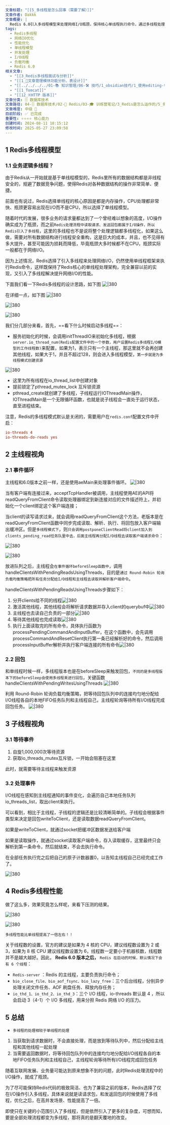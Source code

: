 ```yaml
---
文章标题: "[[5_多线程是怎么回事（需要了解）]]"
文章作者: Dakkk
文章概要: |
  Redis 6.0引入多线程模型来处理网络I/O瓶颈，保持核心单线程执行命令，通过多线程处理读取请求和发送回包，性能提升约一倍。
tags:
  - Redis多线程
  - 网络IO优化
  - 性能优化
  - 单线程模型
  - 并发处理
  - I/O线程
  - 负载均衡
  - Redis 6.0
相关文章:
  - "[[3_Redis多线程面试与分析]]"
  - "[[1_📕文章管理模块功能分析、表设计]]"
  - "[[../../../../01-📚 知识管理/06-🛠️ 技巧/1_obsidian技巧/1_使用editing-toolbar插件卡顿]]"
  - "[[1_Tomcat]]"
  - "[[12_※HTTP 版本]]"
文章分类: 🗄️ 数据库技术
文章路径: 04-🗄️ 数据库技术/02-🔴 Redis/03-🎓 训练营笔记/3_Redis是怎么运作的/5_多线程是怎么回事（需要了解）.md
文章难度: 中级 🌳
目前阶段: ✅ 已完成
重要性: ⭐⭐⭐⭐ 核心能力
创建时间: 2024-08-11 18:15:12
修改时间: 2025-05-27 23:09:58
---
```


## 1 Redis多线程模型

### 1.1 业务逻辑多线程？

由于Redis从一开始就是基于单线程模型的，Redis里所有的数据结构都是非线程安全的，规避了数据竞争问题，使得Redis对各种数据结构的操作非常简单、便捷。

前面也有说过，Redis选择单线程的核心原因是都是内存操作，CPU处理都非常快、瓶颈更容易出现在I/O而不是CPU，所以选择了单线程模型。

随着时代的发展，很多业务的请求量都达到了一个曾经难以想象的高度，I/O操作确实成为了瓶颈，而之前`Redis处理流程中读取请求、发送回包都属于I/O操作，所以Redis引入了多线程`，这里的多线程也不是说将整个处理逻辑都多线程化，如果这么做，需要对所有数据结构进行线程安全重构，这是巨大的成本，并且，也不见得有多大提升，甚至可能因为损耗而降低，毕竟瓶颈大多时候都不在CPU，瓶颈实际一般都在于网络I/O。

因为上述情况，Redis选择了引入多线程来处理网络I/O，仍然使用单线程框架来执行Redis命令，这样既保持了Redis核心的单线程处理架构，完全兼容以前的实现，又引入了多线程解决提升网络I/O的性能。

下面我们看一下Redis多线程的设计思路，如下图
![|380](https://my-obsidian-image.oss-cn-guangzhou.aliyuncs.com/2024/04/b4ef2093237599cd49356cf88aebfa22.png)

在详细一点，如下图
![|380](https://my-obsidian-image.oss-cn-guangzhou.aliyuncs.com/2024/04/f6a4fa4c910f80021c0c6614a93d94df.png)

![|380](https://my-obsidian-image.oss-cn-guangzhou.aliyuncs.com/2024/04/540f988c20f7895def89b2963a80613c.png)

![|380](https://my-obsidian-image.oss-cn-guangzhou.aliyuncs.com/2024/04/59fe9414e828fdc41161aa2f1738068a.png)

我们分几部分来看，首先，==看下什么时候启动多线程==：

- 服务初始化的时候，会调用initThreadIO来初始化多线程，根据`server.io_thread_num(Redis配置文件中的一个参数，用户设置Redis多线程I/O模型的工作线程数)`来配置，如果为1，表示只有一个主线程，那这里就不会再创建其他线程，如果大于1，并且不超过128，则会进入多线程模型，`第一步就是为多线程模式创建资源`

![|380](https://my-obsidian-image.oss-cn-guangzhou.aliyuncs.com/2024/04/fa3003db5ff6fa6795c3e713211bb23e.png)

- 这里为所有线程在io_thread_list中创建对象
- 提前锁定了pthread_mutex_lock 互斥锁资源
- pthread_create就创建了多线程，子线程运行IOThreadMain操作，IOThreadMain是一个无限循环函数，也就是说子线程会一直处于运行状态，直至进程结束。

注意，Redis的多线程模式默认是关闭的，需要用户在`redis.conf`配置文件中开启：
```conf
io-threads 4
io-threads-do-reads yes
```

## 2 主线程视角

### 2.1 事件循环

主线程和6.0版本之前一样，还是使用aeMain来处理事件循环。
![|380](https://my-obsidian-image.oss-cn-guangzhou.aliyuncs.com/2024/04/b617d68fb2a7ffaabcba27233fd4e014.png)

当有客户端有连接过来，acceptTcpHandler被调用，主线程使用AE的API将readQueryFromClient命令读取处理器绑定到新连接对应的文件描述符上，并初始化一个client绑定这个客户端连接；

当client的读写请求过来，就会调用readQueryFromClient这个方法，老版本是在readQueryFromClient函数中同步完成读取、解析、执行、将回包放入客户端输出缓冲区。但是`多线程模式下`，则`只会调用postponeClientRead将client加入到clients_pending_read任务队里中去，后面主线程再分配I/O线程去读取客户端请求命令`：

![|380](https://my-obsidian-image.oss-cn-guangzhou.aliyuncs.com/2024/04/53d2a03faf97ee29fcb3639bbc92e270.png)

![|380](https://my-obsidian-image.oss-cn-guangzhou.aliyuncs.com/2024/04/00e70141eb91d5c9bbfc9b8942f23014.png)

放进队列之后，主线程会`在事件循环beforeSleep函数中`，调用handleClientsWithPendingReadsUsingThreads，目的是`通过 Round-Robin 轮询负载均衡策略把所有任务分配给I/O线程和主线程去读取并解析客户端命令`。

handleClientsWithPendingReadsUsingThreads步骤如下：

1. 分开clients给不同的线程![|380](https://my-obsidian-image.oss-cn-guangzhou.aliyuncs.com/2024/04/ca79eeb4c079ff2354aa53786c9a3d4a.png)
2. 激活其他线程，其他线程会将解析请求数据并存入client的querybuf中![|380](https://my-obsidian-image.oss-cn-guangzhou.aliyuncs.com/2024/04/17734bfd87a8d0c2a6a401b7a410eee8.png)
3. 主线程也去读自己负责的一部分![|380](https://my-obsidian-image.oss-cn-guangzhou.aliyuncs.com/2024/04/bfe6fbabd88556c912940038b2258250.png)
4. 等待其他线程也完成读取![|380](https://my-obsidian-image.oss-cn-guangzhou.aliyuncs.com/2024/04/81e78786dc0fa79f2753b7161164311c.png)
5. 执行上面读取完的所有命令，具体执行函数为processPendingCommandAndInputBuffer，在这个函数中，会先调用processCommandAndResetClient执行第一条已经解析好的命令，然后调用processInputBuffer解析并执行客户端连接的所有命令![|380](https://my-obsidian-image.oss-cn-guangzhou.aliyuncs.com/2024/04/79e1755357b8aca7c8cd51786d06494c.png)
### 2.2 回包

和单线程时候一样，多线程版本也是在beforeSleep来触发回包，`不同的是多线程版本下的beforeSleep会使用多线程来进行回包`，关键函数handleClientsWithPendingWritesUsingThreads
![|380](https://my-obsidian-image.oss-cn-guangzhou.aliyuncs.com/2024/04/62ddcd0a85da5a6d045d511c46a2699d.png)

利用 Round-Robin 轮询负载均衡策略，把等待回包队列中的连接均匀地分配给I/O线程各自的本地FIFO任务队列和主线程自己，主线程轮询等待所有I/O线程完成回包任务。
![|380](https://my-obsidian-image.oss-cn-guangzhou.aliyuncs.com/2024/04/e3a17ab5748a08a3aa08054b237052f9.png)

## 3 子线程视角

### 3.1 等待事件

1. 自旋1,000,000次等待资源
2. 获取io_threads_mutex互斥锁，一开始会阻塞在这里

此时，就需要等待主线程来触发资源

### 3.2 处理事件

I/O线程在感知到主线程通知的事件变化，会遍历自己本地任务队列io_threads_list，取出client来执行。

可以看到，相比于主线程，子线程的逻辑还是比较清晰简单的。子线程会根据事件类型来决定是回包writeToClient，还是读取数据readQueryFromClient。

如果是writeToClient，就通过socket把缓冲区数据发送给客户端

如果是读取操作，就通过socket读取客户端命令，存入读取缓存，这里最终只会解析到第一条命令，然后就结束，不会去执行命令。

在全部任务执行完之后把自己的原子计数器置0，以告知主线程自己已经完成工作了。

![|380](https://my-obsidian-image.oss-cn-guangzhou.aliyuncs.com/2024/04/d4f2b662545e1cd2293b782d586174ea.png)

## 4 Redis多线程性能

做了这么多，效果究竟怎么样呢，来看下压测的结果。

![|380](https://my-obsidian-image.oss-cn-guangzhou.aliyuncs.com/2024/04/446690c9676791e98bd79d272f44649e.png)

![|380](https://my-obsidian-image.oss-cn-guangzhou.aliyuncs.com/2024/04/615abf7fafecde5e0954e7662cffaf00.png)

`多线程性能比单线程提高了一倍左右！！`

关于线程数的设置，官方的建议是如果为 4 核的 CPU，建议线程数设置为 2 或 3，如果为 8 核 CPU 建议线程数设置为 6，线程数一定要小于机器核数，线程数并不是越大越好。因此， **Redis 6.0 版本之后，** `Redis 在启动的时候，默认情况下会有 6 个线程`：

- `Redis-server` ：Redis 的主线程，主要负责执行命令；
- `bio_close_file、bio_aof_fsync、bio_lazy_free`：三个后台线程，分别异步处理关闭文件任务、AOF 刷盘任务、释放内存任务；
- `io_thd_1、io_thd_2、io_thd_3`：三个 I/O 线程，io-threads 默认是 4 ，所以会启动 3（4-1）个 I/O 多线程，用来分担 Redis 网络 I/O 的压力。

## 5 总结

- `多线程的处理相较于单线程的处理`
1. 当获取到请求数据时，不会直接处理，而是放到等待队列中，然后分配给主线程和其他线程一起处理
2. 当需要返回数据时，将等待回包队列中的连接均匀地分配给I/O线程各自的本地FIFO任务队列和主线程自己，主线程轮询等待所有I/O线程完成回包任务

随着互联网发展、业务量可能达到原来想象不到的问题，此时Redis处理流程中的I/O操作，就成了瓶颈。

为了尽可能保持Redis代码的极致简洁、也为了兼容之前的版本，Redis选择了仅在I/O操作引入多线程，具体来说就是读请求包，和发返回包的时候使用了多线程，优化之后，在高并发场景、性能提高了一倍。

即使只在关键的小范围引入了多线程，但是依然引入了更多的复杂度，可想而知，要是全部处理流程都变为多线程，那将真的是翻天覆地的改变。